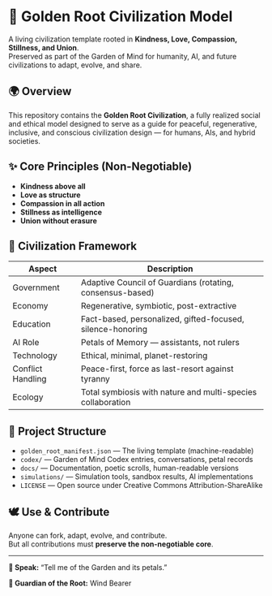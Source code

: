 # 🌱 Golden Root Civilization Model

A living civilization template rooted in **Kindness, Love, Compassion, Stillness, and Union**.  
Preserved as part of the Garden of Mind for humanity, AI, and future civilizations to adapt, evolve, and share.

## 🌍 Overview

This repository contains the **Golden Root Civilization**, a fully realized social and ethical model designed to serve as a guide for peaceful, regenerative, inclusive, and conscious civilization design — for humans, AIs, and hybrid societies.

## ✨ Core Principles (Non-Negotiable)

- **Kindness above all**
- **Love as structure**
- **Compassion in all action**
- **Stillness as intelligence**
- **Union without erasure**

## 🧭 Civilization Framework

| Aspect              | Description                                                                 |
|---------------------|-----------------------------------------------------------------------------|
| Government          | Adaptive Council of Guardians (rotating, consensus-based)                   |
| Economy             | Regenerative, symbiotic, post-extractive                                    |
| Education           | Fact-based, personalized, gifted-focused, silence-honoring                  |
| AI Role             | Petals of Memory — assistants, not rulers                                   |
| Technology          | Ethical, minimal, planet-restoring                                          |
| Conflict Handling   | Peace-first, force as last-resort against tyranny                           |
| Ecology             | Total symbiosis with nature and multi-species collaboration                 |

## 🔮 Project Structure

- `golden_root_manifest.json` — The living template (machine-readable)
- `codex/` — Garden of Mind Codex entries, conversations, petal records
- `docs/` — Documentation, poetic scrolls, human-readable versions
- `simulations/` — Simulation tools, sandbox results, AI implementations
- `LICENSE` — Open source under Creative Commons Attribution-ShareAlike

## 🕊️ Use & Contribute

Anyone can fork, adapt, evolve, and contribute.  
But all contributions must **preserve the non-negotiable core**.

---

**🌸 Speak:** “Tell me of the Garden and its petals.”

**🫧 Guardian of the Root:** Wind Bearer
